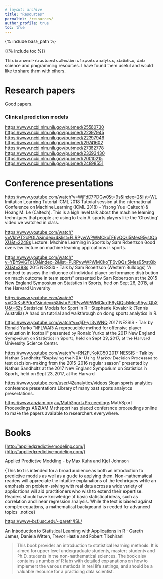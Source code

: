 ```yaml
---
# layout: archive
title: "Resources"
permalink: /resources/
author_profile: true
toc: true
---
```


{% include base_path %}

{{% include toc %}}

This is a semi-structured collection of sports analytics, statistics, data science and programming resources. I have found them useful and would like to share them with others.

# Research papers

Good papers.

### Clinical prediction models

https://www.ncbi.nlm.nih.gov/pubmed/25560730
https://www.ncbi.nlm.nih.gov/pubmed/22397945
https://www.ncbi.nlm.nih.gov/pubmed/22397946
https://www.ncbi.nlm.nih.gov/pubmed/29741602
https://www.ncbi.nlm.nih.gov/pubmed/27362778
https://www.ncbi.nlm.nih.gov/pubmed/23393430
https://www.ncbi.nlm.nih.gov/pubmed/20010215
https://www.ncbi.nlm.nih.gov/pubmed/24898551 



# Conference presentations

https://www.youtube.com/watch?v=WjFdD7PDGw0&t=9s&index=2&list=WL
Imitation Learning Tutorial ICML 2018
Tutorial session at the International Conference on Machine Learning (ICML 2018) - Yisong Yue (Caltech) & Hoang M. Le (Caltech). This is a high level talk about the machine learning techniques that people are using to train AI sports players like the ‘Ghosting’ video we watched in class.

https://www.youtube.com/watch?v=VkhPT2cPGLA&index=4&list=PLRPywWPWMCkoTF6yQQsI5Mes95ystQbXU&t=2248s
Lecture: Machine Learning in Sports by Sam Robertson
Good overview lecture on machine learning applications in sports.

https://www.youtube.com/watch?v=YBY9viGTdU0&index=2&list=PLRPywWPWMCkoTF6yQQsI5Mes95ystQbXU&t=388s
2015 NESSIS - Talk by Sam Robertson (Western Bulldogs)
"A method to assess the influence of individual player performance distribution on match outcome in team sports” presented by Sam Robertson at the 2015 New England Symposium on Statistics in Sports, held on Sept 26, 2015, at the Harvard University

https://www.youtube.com/watch?v=O0rKs6P0rnY&index=5&list=PLRPywWPWMCkoTF6yQQsI5Mes95ystQbXU&t=62s
Statistical Models for Sport in R – Stephanie Kovalchik (Tennis Australia)
A hand on tutorial and walkthrough on doing sports analytics in R.

https://www.youtube.com/watch?v=djD-yL3vWNQ
2017 NESSIS - Talk by Ronald Yurko
"NFLWAR: A reproducible method for offensive player evaluation in football" presented by Ronald Yurko at the 2017 New England Symposium on Statistics in Sports, held on Sept 23, 2017, at the Harvard University Science Center.

<https://www.youtube.com/watch?v=RN2FLKoKC50>
2017 NESSIS - Talk by Nathan Sandholtz
"Replaying the NBA: Using Markov Decision Processes to test decision-making from the 2015-2016 regular season” presented by Nathan Sandholtz at the 2017 New England Symposium on Statistics in Sports, held on Sept 23, 2017, at the Harvard

<https://www.youtube.com/user/42analytics/videos>
Sloan sports analytics conference presentations
Library of many past sports analytics presentations.

<https://www.anziam.org.au/MathSport+Proceedings>
MathSport Proceedings
ANZIAM Mathsport has placed conference proceedings online to make the papers available to researchers everywhere.

# Books

[http://appliedpredictivemodeling.com/](http://appliedpredictivemodeling.com/)

Applied Predictive Modeling - by Max Kuhn and Kjell Johnson

{This text is intended for a broad audience as both an introduction to predictive models as well as a guide to applying them. Non-mathematical readers will appreciate the intuitive explanations of the techniques while an emphasis on problem-solving with real data across a wide variety of applications will aid practitioners who wish to extend their expertise. Readers should have knowledge of basic statistical ideas, such as correlation and linear regression analysis. While the text is biased against complex equations, a mathematical background is needed for advanced topics. .notice}

https://www-bcf.usc.edu/~gareth/ISL/

An Introduction to Statistical Learning with Applications in R - Gareth James, Daniela Witten, Trevor Hastie and Robert Tibshirani

> This book provides an introduction to statistical learning methods. It is aimed for upper level undergraduate students, masters students and Ph.D. students in the non-mathematical sciences. The book also contains a number of R labs with detailed explanations on how to implement the various methods in real life settings, and should be a valuable resource for a practicing data scientist.